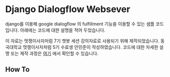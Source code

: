 # Django Dialogflow Websever

django를 이용해 google dialogflow 의 fulfillment 기능을 이용할 수 있는 샘플 코드입니다. 아래에는 코드에 대한 설명을 적어 두었습니다.



이 자료는 멋쟁이사자처럼 7기 챗봇 세션 강의자료로 사용되기 위해 제작되었습니다.
동국대학교 멋쟁이사자처럼 5기 수료생 안민준이 작성하였습니다.
코드에 대한 자세한 설명 또는 제작 과정은 <a href="https://ymgym.github.io/%EC%95%84%ED%94%88%EC%A7%80%EB%A0%81%EC%9D%B4/2019/08/13/dialogflow(1).html">여기</a> 에서 확인할 수 있습니다.


## How To
<!--stackedit_data:
eyJoaXN0b3J5IjpbMjAwNTUwMDM4Ml19
-->
